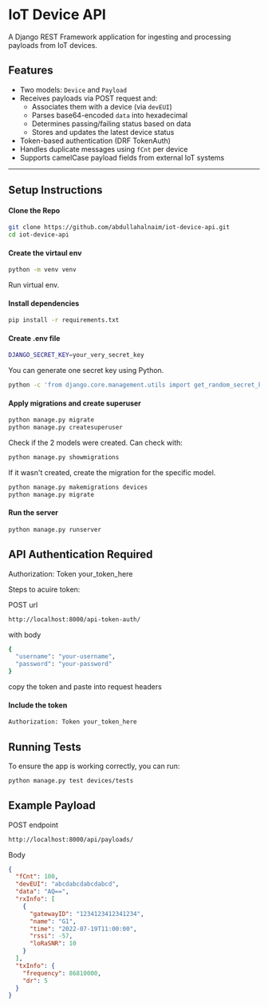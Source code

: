 # IoT Device API

A Django REST Framework application for ingesting and processing payloads from IoT devices.

## Features

- Two models: `Device` and `Payload`
- Receives payloads via POST request and:
  - Associates them with a device (via `devEUI`)
  - Parses base64-encoded `data` into hexadecimal
  - Determines passing/failing status based on data
  - Stores and updates the latest device status
- Token-based authentication (DRF TokenAuth)
- Handles duplicate messages using `fCnt` per device
- Supports camelCase payload fields from external IoT systems

---

## Setup Instructions


#### Clone the Repo
```bash
git clone https://github.com/abdullahalnaim/iot-device-api.git
cd iot-device-api
```

#### Create the virtaul env
```bash
python -m venv venv
```

Run virtual env.

#### Install dependencies
```bash
pip install -r requirements.txt
```

#### Create .env file
```bash
DJANGO_SECRET_KEY=your_very_secret_key
```
You can generate one secret key using Python.
```bash
python -c 'from django.core.management.utils import get_random_secret_key; print(get_random_secret_key())'
```

#### Apply migrations and create superuser
```bash
python manage.py migrate
python manage.py createsuperuser
```
Check if the 2 models were created. Can check with:
```bash
python manage.py showmigrations
```

If it wasn't created, create the migration for the specific model.
```bash
python manage.py makemigrations devices
python manage.py migrate
```


#### Run the server
```bash
python manage.py runserver
```

## API Authentication Required
Authorization: Token your_token_here

Steps to acuire token:

POST url
```bash
http://localhost:8000/api-token-auth/
```

with body
```bash
{
  "username": "your-username",
  "password": "your-password"
}
```
copy the token and paste into request headers

#### Include the token
```bash
Authorization: Token your_token_here
```
## Running Tests

To ensure the app is working correctly, you can run:

```bash
python manage.py test devices/tests
```

## Example Payload
POST endpoint
```bash
http://localhost:8000/api/payloads/
```
Body

```json
{
  "fCnt": 100,
  "devEUI": "abcdabcdabcdabcd",
  "data": "AQ==",
  "rxInfo": [
    {
      "gatewayID": "1234123412341234",
      "name": "G1",
      "time": "2022-07-19T11:00:00",
      "rssi": -57,
      "loRaSNR": 10
    }
  ],
  "txInfo": {
    "frequency": 86810000,
    "dr": 5
  }
}
```